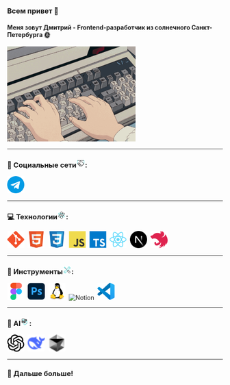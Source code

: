 ### Всем привет 👋
#### Меня зовут Дмитрий - Frontend-разработчик из солнечного Санкт-Петербурга 🌞

<p align="left">
 <img width="300" src="assets/gif/gif2.gif" alt="gif"/>
</p>

---

### 🤝 Социальные сети<img width="20" src="assets/gif/img1.gif" alt="gif"/>:

  <div id="badges">
    <a href="https://t.me/s_niburu_1" target="_blank">
      <img src="/assets/icons/telegram.png" width="40" height="40" alt="telegram"/>
    </a>
  </div>

---

### 💻 Технологии<img width="20" src="assets/gif/img4.gif" alt="gif"/>:

<div>
  <img src="https://github.com/devicons/devicon/blob/master/icons/git/git-original.svg" title="git" alt="git" width="40" height="40"/>&nbsp
  <img src="https://github.com/devicons/devicon/blob/master/icons/html5/html5-original.svg" title="html5" alt="html5" width="40" height="40"/>&nbsp
  <img src="https://github.com/devicons/devicon/blob/master/icons/css3/css3-original.svg" title="css" alt="css" width="40" height="40"/>&nbsp
  <img src="https://github.com/devicons/devicon/blob/master/icons/javascript/javascript-original.svg" title="javascript" alt="javascript" width="40" height="40"/>&nbsp
  <img src="https://github.com/devicons/devicon/blob/master/icons/typescript/typescript-original.svg" title="typescript" alt="typescrip" width="40" height="40"/>&nbsp
  <img src="https://github.com/devicons/devicon/blob/master/icons/react/react-original.svg" title="reactjs" alt="reactjs" width="40" height="40"/>&nbsp
  <img src="https://github.com/devicons/devicon/blob/master/icons/nextjs/nextjs-original.svg" title="nextjs" alt="nextjs" width="40" height="40"/>&nbsp
  <img src="https://github.com/devicons/devicon/blob/master/icons/nestjs/nestjs-original.svg" title="nestjs" alt="nestjs" width="40" height="40"/>&nbsp
</div>

---

### 🔧 Инструменты<img width="20" src="assets/gif/img3.gif" alt="gif"/>:

<div>
  <img src="https://github.com/devicons/devicon/blob/master/icons/figma/figma-original.svg" title="Figma" alt="figma" width="40" height="40"/>&nbsp;
  <img src="https://github.com/devicons/devicon/blob/master/icons/photoshop/photoshop-original.svg" title="Photoshop" alt="photoshop" width="40" height="40"/>&nbsp;
  <img src="https://github.com/devicons/devicon/blob/master/icons/linux/linux-original.svg" title="Linux" alt="linux" width="40" height="40"/>&nbsp;
  <img src="https://upload.wikimedia.org/wikipedia/commons/e/e9/Notion-logo.svg" title="Notion" alt="Notion" width="40" height="40"/>&nbsp;
  <img src="https://github.com/devicons/devicon/blob/master/icons/vscode/vscode-original.svg" title="VS Code" alt="VS Code" width="40" height="40"/>&nbsp;
</div>

---

### 🧠 AI<img width="20" src="assets/gif/ai.gif" alt="gif"/>:

<div>
  <img src="assets/icons/gpt.png" title="ChatGPT" alt="ChatGPT" width="40" height="40"/>&nbsp;
  <img src="assets/icons/deepseek-color.svg" title="Deepseek" alt="Deepseek" width="40" height="40"/>&nbsp;
  <img src="assets/icons/cursor.svg" title="Cursor" alt="Cursor" width="40" height="40"/>&nbsp;
</div>

---
<!--
### ♾ GitHub статистика<img width="20" src="assets/gif/img2.gif" alt="gif"/>:

<table>
  <tr>
    <td>
      <img align="left" src="http://github-readme-streak-stats.herokuapp.com?user=Bula2&theme=react" alt="Статистика" />
    </td>
    <td>
      <img height="195px" align="right" alt="Статистика" src="https://github-readme-stats-sigma-five.vercel.app/api/top-langs/?username=Bula2&layout=compact&theme=react" />
    </td>
  </tr>
  <tr align="center">
   <td colspan="2">
    <img height="195px" align="center" alt="Статистика" src="https://github-readme-activity-graph.vercel.app/graph?username=Ashutosh00710&theme=react&area=true&hide_border=true" width="100%"/>
   </td>
 </tr>
</table>

---
-->

### 🚀 Дальше больше!
